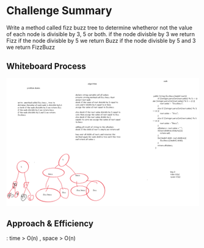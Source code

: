 # Challenge Summary
<!-- Description of the challenge -->
Write a method called fizz buzz tree to determine whetheror not
the value of each node is divisible by 3, 5 or both. if the node
divisble by 3 we return Fizz if the node divisble by 5 we return Buzz if the node
divisble by 5 and 3 we return FizzBuzz


## Whiteboard Process
<!-- Embedded whiteboard image -->
![alt](./CC18.png)
## Approach & Efficiency
<!-- What approach did you take? Why? What is the Big O space/time for this approach? -->
: time > O(n) , space > O(n)


